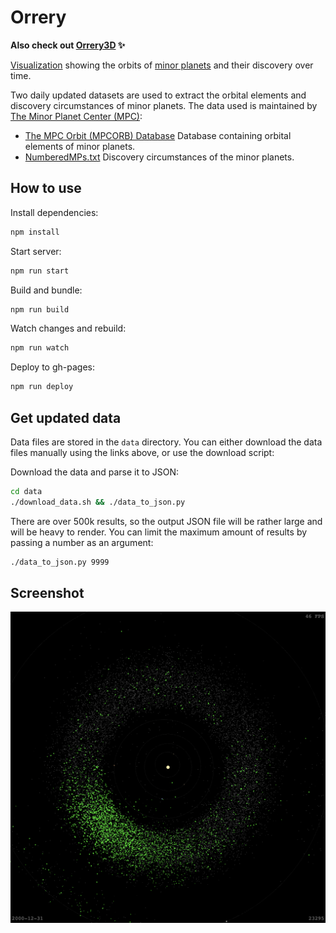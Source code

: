 # Orrery

**Also check out [Orrery3D](https://github.com/sn3p/Orrery3D) ✨**

[Visualization](https://sn3p.github.io/Orrery) showing the orbits of [minor planets](https://en.wikipedia.org/wiki/Minor_planet) and their discovery over time.

Two daily updated datasets are used to extract the orbital elements and discovery circumstances of minor planets. The data used is maintained by [The Minor Planet Center (MPC)](https://minorplanetcenter.net/):

- [The MPC Orbit (MPCORB) Database](https://minorplanetcenter.net/iau/MPCORB.html) Database containing orbital elements of minor planets.
- [NumberedMPs.txt](http://www.minorplanetcenter.net/iau/lists/NumberedMPs.txt) Discovery circumstances of the minor planets.

## How to use

Install dependencies:

```bash
npm install
```

Start server:

```bash
npm run start
```

Build and bundle:

```bash
npm run build
```

Watch changes and rebuild:

```bash
npm run watch
```

Deploy to gh-pages:

```bash
npm run deploy
```

## Get updated data

Data files are stored in the `data` directory.
You can either download the data files manually using the links above, or use the download script:

Download the data and parse it to JSON:

```bash
cd data
./download_data.sh && ./data_to_json.py
```

There are over 500k results, so the output JSON file will be rather large and will be heavy to render. You can limit the maximum amount of results by passing a number as an argument:

```bash
./data_to_json.py 9999
```

## Screenshot

![Orrery screenshot](screenshot.png)
